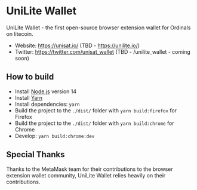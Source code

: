 # UniLite Wallet

UniLite Wallet - the first open-source browser extension wallet for Ordinals on litecoin.

- Website: https://unisat.io/ (TBD - https://unilite.io/) 
- Twitter: https://twitter.com/unisat_wallet (TBD - /unilite_wallet - coming soon)

## How to build

- Install [Node.js](https://nodejs.org) version 14
- Install [Yarn](https://yarnpkg.com/en/docs/install)
- Install dependencies: `yarn`
- Build the project to the `./dist/` folder with `yarn build:firefox` for Firefox
- Build the project to the `./dist/` folder with `yarn build:chrome` for Chrome
- Develop: `yarn build:chrome:dev`

## Special Thanks

Thanks to the MetaMask team for their contributions to the browser extension wallet community, UniLite Wallet relies heavily on their contributions.
